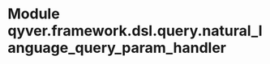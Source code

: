Module qyver.framework.dsl.query.natural_language_query_param_handler
===========================================================================
